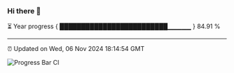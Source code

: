 ### Hi there 👋

⏳ Year progress { █████████████████████████▁▁▁▁▁ } 84.91 %

---

⏰ Updated on Wed, 06 Nov 2024 18:14:54 GMT

![Progress Bar CI](https://github.com/code-lakshay/GitHub-Actions-Demo/workflows/Progress%20Bar%20CI/badge.svg)
